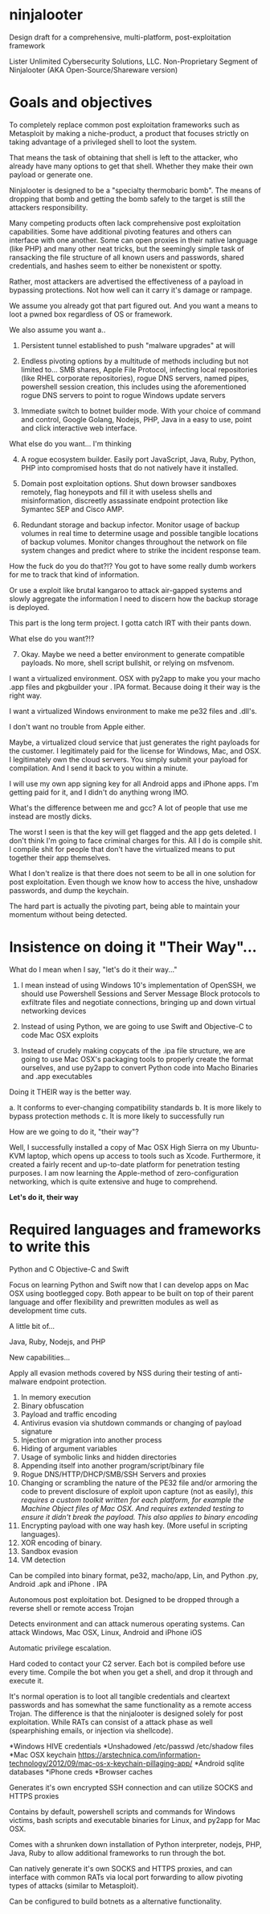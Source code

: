 # ninjalooter
Design draft for a comprehensive, multi-platform, post-exploitation framework

  Lister Unlimited Cybersecurity Solutions, LLC.
  Non-Proprietary Segment of Ninjalooter (AKA Open-Source/Shareware version)

# Goals and objectives

To completely replace common post exploitation frameworks such as Metasploit by making a niche-product, a product that focuses strictly on taking advantage of a privileged shell to loot the system.

That means the task of obtaining that shell is left to the attacker, who already have many options to get that shell. Whether they make their own payload or generate one. 

Ninjalooter is designed to be a "specialty thermobaric bomb". The means of dropping that bomb and getting the bomb safely to the target is still the attackers responsibility.

Many competing products often lack comprehensive post exploitation capabilities. Some have additional pivoting features and others can interface with one another. Some can open proxies in their native language (like PHP) and many other neat tricks, but the seemingly simple task of ransacking the file structure of all known users and passwords, shared credentials, and hashes seem to either be nonexistent or spotty.

Rather, most attackers are advertised the effectiveness of a payload in bypassing protections. Not how well can it carry it's damage or rampage.

We assume you already got that part figured out. And you want a means to loot a pwned box regardless of OS or framework.

We also assume you want a..

1. Persistent tunnel established to push "malware upgrades" at will

2. Endless pivoting options by a multitude of methods including but not limited to... SMB shares, Apple File Protocol, infecting local repositories (like RHEL corporate repositories), rogue DNS servers, named pipes, powershell session creation, this includes using the aforementioned rogue DNS servers to point to rogue Windows update servers

3. Immediate switch to botnet builder mode. With your choice of command and control, Google Golang, Nodejs, PHP, Java in a easy to use, point and click interactive web interface. 

What else do you want... I'm thinking

4. A rogue ecosystem builder. Easily port JavaScript, Java, Ruby, Python, PHP into compromised hosts that do not natively have it installed. 

5. Domain post exploitation options. Shut down browser sandboxes remotely, flag honeypots and fill it with useless shells and misinformation, discreetly assassinate endpoint protection like Symantec SEP and Cisco AMP.

6. Redundant storage and backup infector. Monitor usage of backup volumes in real time to determine usage and possible tangible locations of backup volumes. Monitor changes throughout the network on file system changes and predict where to strike the incident response team.

How the fuck do you do that?!? You got to have some really dumb workers for me to track that kind of information.

Or use a exploit like brutal kangaroo to attack air-gapped systems and slowly aggregate the information I need to discern how the backup storage is deployed.

This part is the long term project. I gotta catch IRT with their pants down.

What else do you want?!?

7. Okay. Maybe we need a better environment to generate compatible payloads. No more, shell script bullshit, or relying on msfvenom. 

I want a virtualized environment. OSX with py2app to make you your macho .app files and pkgbuilder your . IPA format. Because doing it their way is the right way. 

I want a virtualized Windows environment to make me pe32 files and .dll's. 

I don't want no trouble from Apple either.

Maybe, a virtualized cloud service that just generates the right payloads for the customer. I legitimately paid for the license for Windows, Mac, and OSX. I legitimately own the cloud servers. You simply submit your payload for compilation. And I send it back to you within a minute.

I will use my own app signing key for all Android apps and iPhone apps. I'm getting paid for it, and I didn't do anything wrong IMO.

What's the difference between me and gcc? A lot of people that use me instead are mostly dicks.

The worst I seen is that the key will get flagged and the app gets deleted. I don't think I'm going to face criminal charges for this. All I do is compile shit. I compile shit for people that don't have the virtualized means to put together their app themselves.


What I don't realize is that there does not seem to be all in one solution for post exploitation. Even though we know how to access the hive, unshadow passwords, and dump the keychain. 


The hard part is actually the pivoting part, being able to maintain your momentum without being detected.

# Insistence on doing it "Their Way"...

What do I mean when I say, "let's do it their way..."

  1. I mean instead of using Windows 10's implementation of OpenSSH, we should use Powershell Sessions and Server Message Block protocols to exfiltrate files and negotiate connections, bringing up and down virtual networking devices

  2. Instead of using Python, we are going to use Swift and Objective-C to code Mac OSX exploits

  3. Instead of crudely making copycats of the .ipa file structure, we are going to use Mac OSX's packaging tools to properly create the format ourselves, and use py2app to convert Python code into Macho Binaries and .app executables

Doing it THEIR way is the better way.

  a. It conforms to ever-changing compatibility standards
  b. It is more likely to bypass protection methods
  c. It is more likely to successfully run

How are we going to do it, "their way"?

Well, I successfully installed a copy of Mac OSX High Sierra on my Ubuntu-KVM laptop, which opens up access to tools such as Xcode. Furthermore, it created a fairly recent and up-to-date platform for penetration testing purposes. I am now learning the Apple-method of zero-configuration networking, which is quite extensive and huge to comprehend.


**Let's do it, their way**

# Required languages and frameworks to write this

Python and C
Objective-C and Swift

Focus on learning Python and Swift now that I can develop apps on Mac OSX using bootlegged copy. Both appear to be built on top of their parent language and offer flexibility and prewritten modules as well as development time cuts.

A little bit of...

Java, Ruby, Nodejs, and PHP

New capabilities...

Apply all evasion methods covered by NSS during their testing of anti-malware endpoint protection.

1.  In memory execution
2. Binary obfuscation
3. Payload and traffic encoding
4. Antivirus evasion via shutdown commands or changing of payload signature
5. Injection or migration into another process
6. Hiding of argument variables
7. Usage of symbolic links and hidden directories
8. Appending itself into another program/script/binary file
9. Rogue DNS/HTTP/DHCP/SMB/SSH Servers and proxies
10. Changing or scrambling the nature of the PE32 file and/or armoring the code to prevent disclosure of exploit upon capture (not as easily), *this requires a custom toolkit written for each platform, for example the Machine Object files of Mac OSX. And requires extended testing to ensure it didn't break the payload. This also applies to binary encoding*
11. Encrypting payload with one way hash key. (More useful in scripting languages).
12. XOR encoding of binary. 
13. Sandbox evasion
14. VM detection

Can be compiled into binary format, pe32, macho/app, Lin, and Python .py, Android .apk and iPhone . IPA

Autonomous post exploitation bot. Designed to be dropped through a reverse shell or remote access Trojan

Detects environment and can attack numerous operating systems. Can attack Windows, Mac OSX, Linux, Android and iPhone iOS

Automatic privilege escalation.

Hard coded to contact your C2 server. Each bot is compiled before use every time. Compile the bot when you get a shell, and drop it through and execute it.

It's normal operation is to loot all tangible credentials and cleartext passwords and has somewhat the same functionality as a remote access Trojan. The difference is that the ninjalooter is designed solely for post exploitation. While RATs can consist of a attack phase as well (spearphishing emails, or injection via shellcode). 

*Windows HIVE credentials
*Unshadowed /etc/passwd /etc/shadow files
*Mac OSX keychain https://arstechnica.com/information-technology/2012/09/mac-os-x-keychain-pillaging-app/
*Android sqlite databases
*iPhone creds
*Browser caches

Generates it's own encrypted SSH connection and can utilize SOCKS and HTTPS proxies

Contains by default, powershell scripts and commands for Windows victims, bash scripts and executable binaries for Linux, and py2app for Mac OSX.

Comes with a shrunken down installation of Python interpreter, nodejs, PHP, Java, Ruby to allow additional frameworks to run through the bot.

Can natively generate it's own SOCKS and HTTPS proxies, and can interface with common RATs via local port forwarding to allow pivoting types of attacks (similar to Metasploit).

Can be configured to build botnets as a alternative functionality.
